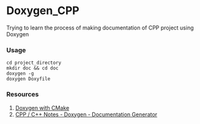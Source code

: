 # Doxygen_CPP
Trying to learn the process of making documentation of CPP project using Doxygen

### Usage
```
cd project_directory
mkdir doc && cd doc
doxygen -g
doxygen Doxyfile
```
### Resources
1. [Doxygen with CMake](https://vicrucann.github.io/tutorials/quick-cmake-doxygen/)
1. [CPP / C++ Notes - Doxygen - Documentation Generator](https://caiorss.github.io/C-Cpp-Notes/Doxygen-documentation.html)
